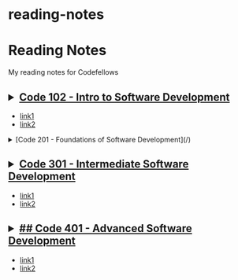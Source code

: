 # reading-notes
# Reading Notes
My reading notes for Codefellows

<!--[Site](https://cfosprof.github.io/reading-notes/)-->

## <details><summary>[Code 102 - Intro to Software Development](https://facebook.com)</summary>
* [link1](instagram.com)
* [link2](instagram.com/hobowithanapple)
</details>

<details><summary>[Code 201 - Foundations of Software Development](/)</summary>

* [link1](instagram.com)

* [link2](instagram.com/hobowithanapple)
</details>

## <details><summary>[Code 301 - Intermediate Software Development](/)</summary>
* [link1](instagram.com)
* [link2](instagram.com/hobowithanapple)
</details>

## <details><summary>[## Code 401 - Advanced Software Development](/)</summary>
* [link1](/)
* [link2](/)
</details>


